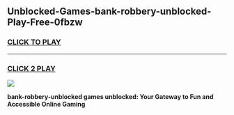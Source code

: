 
## Unblocked-Games-bank-robbery-unblocked-Play-Free-0fbzw
<h3>
<a href="https://premium76.site?title=bank-robbery-unblocked&ref=20M">CLICK TO PLAY</a></h3>
<hr>

<h3>
<a href="https://premium76.site?title=bank-robbery-unblocked&ref=20M">CLICK 2 PLAY</a>
  
</h3>

<a href="https://premium76.site?title=bank-robbery-unblocked&ref=19M"><img src="https://clearcache.store/games.png"></a>


**bank-robbery-unblocked games unblocked: Your Gateway to Fun and Accessible Online Gaming**
